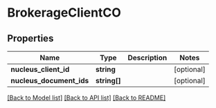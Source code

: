 # BrokerageClientCO

## Properties
Name | Type | Description | Notes
------------ | ------------- | ------------- | -------------
**nucleus_client_id** | **string** |  | [optional] 
**nucleus_document_ids** | **string[]** |  | [optional] 

[[Back to Model list]](../README.md#documentation-for-models) [[Back to API list]](../README.md#documentation-for-api-endpoints) [[Back to README]](../README.md)


